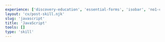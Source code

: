 ```yaml
---
experience: ['discovery-education', 'essential-forms', 'isobar', 'no1-cooperative', 'skyspecs']
layout: 'cv/post-skill.njk'
slug: 'javascript'
title: 'JavaScript'
tools: []
type: 'skill'
---
```

